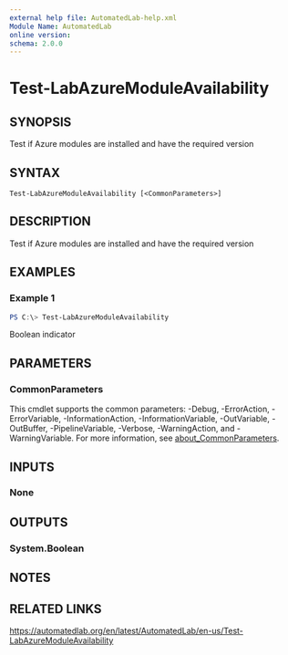 ```yaml
---
external help file: AutomatedLab-help.xml
Module Name: AutomatedLab
online version:
schema: 2.0.0
---
```


# Test-LabAzureModuleAvailability

## SYNOPSIS
Test if Azure modules are installed and have the required version

## SYNTAX

```
Test-LabAzureModuleAvailability [<CommonParameters>]
```

## DESCRIPTION
Test if Azure modules are installed and have the required version

## EXAMPLES

### Example 1
```powershell
PS C:\> Test-LabAzureModuleAvailability
```

Boolean indicator

## PARAMETERS

### CommonParameters
This cmdlet supports the common parameters: -Debug, -ErrorAction, -ErrorVariable, -InformationAction, -InformationVariable, -OutVariable, -OutBuffer, -PipelineVariable, -Verbose, -WarningAction, and -WarningVariable. For more information, see [about_CommonParameters](http://go.microsoft.com/fwlink/?LinkID=113216).

## INPUTS

### None
## OUTPUTS

### System.Boolean
## NOTES

## RELATED LINKS
https://automatedlab.org/en/latest/AutomatedLab/en-us/Test-LabAzureModuleAvailability
